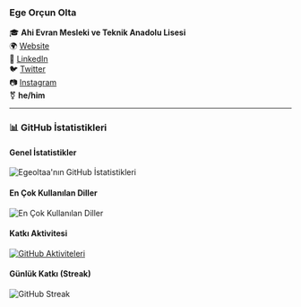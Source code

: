 ### Ege Orçun Olta

🎓 **Ahi Evran Mesleki ve Teknik Anadolu Lisesi**  
🌍 [Website](https://egeolta.link)  
💼 [LinkedIn](https://www.linkedin.com/in/egeolta/)  
🐦 [Twitter](https://x.com/Egeoltaa)  
📷 [Instagram](https://www.instagram.com/egeolta/)  
⚧ **he/him**

---

### 📊 GitHub İstatistikleri

#### Genel İstatistikler
![Egeoltaa'nın GitHub İstatistikleri](https://github-readme-stats.vercel.app/api?username=Egeoltaa&show_icons=true&theme=radical)

#### En Çok Kullanılan Diller
![En Çok Kullanılan Diller](https://github-readme-stats.vercel.app/api/top-langs/?username=Egeoltaa&layout=compact&theme=radical)

#### Katkı Aktivitesi
[![GitHub Aktiviteleri](https://github-readme-activity-graph.vercel.app/graph?username=Egeoltaa&theme=radical)](https://github.com/Egeoltaa)

#### Günlük Katkı (Streak)
![GitHub Streak](https://github-readme-streak-stats.herokuapp.com/?user=Egeoltaa&theme=radical)
